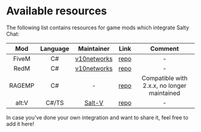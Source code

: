 # Available resources
The following list contains resources for game mods which integrate Salty Chat:

Mod | Language | Maintainer | Link | Comment |
|     :---:      |     :---:      |     :---:      |     :---:      |     :---:      |
FiveM | C# | [v10networks](https://github.com/v10networkscom) | [repo](https://github.com/v10networkscom/saltychat-fivem) | - |
RedM | C# | [v10networks](https://github.com/v10networkscom) | [repo](https://github.com/v10networkscom/saltychat-redm) | - |
RAGEMP | C# | - | [repo](https://github.com/v10networkscom/saltychat-ragemp) | Compatible with 2.x.x, no longer maintained |
alt:V | C#/TS | [Salt-V](https://github.com/Salt-V) | [repo](https://github.com/Salt-V/saltychat-altv) | - |

In case you've done your own integration and want to share it, feel free to add it here!